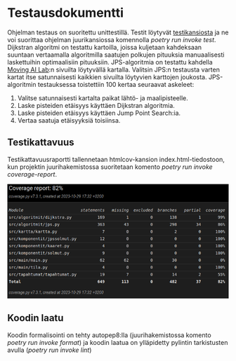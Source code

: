 # Testausdokumentti

Ohjelman testaus on suoritettu unittestillä. Testit löytyvät [testikansiosta](https://github.com/ThomasGrundstrom/algoritmit-ai-harjoitustyo/tree/main/src/testit) ja ne voi suorittaa ohjelman juurikansiossa komennolla *poetry run invoke test*.
Dijkstran algoritmi on testattu kartoilla, joissa kuljetaan kahdeksaan suuntaan vertaamalla algoritmilla saatujen polkujen pituuksia manuaalisesti laskettuihin optimaalisiin pituuksiin. JPS-algoritmia on testattu kahdella [Moving AI Lab](https://www.movingai.com/benchmarks/grids.html):n sivuilta löytyvällä kartalla. Valitsin JPS:n testausta varten kartat itse satunnaisesti kaikkien sivuilta löytyvien karttojen joukosta. JPS-algoritmin testauksessa toistettiin 100 kertaa seuraavat askeleet:

1. Valitse satunnaisesti kartalta paikat lähtö- ja maalipisteelle.
2. Laske pisteiden etäisyys käyttäen Dijkstran algoritmia.
3. Laske pisteiden etäisyys käyttäen Jump Point Search:ia.
4. Vertaa saatuja etäisyyksiä toisiinsa.


## Testikattavuus

Testikattavuusraportti tallennetaan htmlcov-kansion index.html-tiedostoon, kun projektin juurihakemistossa suoritetaan komento *poetry run invoke coverage-report*.

![](./kuvat/algoritmit-ai-testikattavuus.png)


## Koodin laatu

Koodin formalisointi on tehty autopep8:lla (juurihakemistossa komento *poetry run invoke format*) ja koodin laatua on ylläpidetty pylintin tarkistusten avulla (*poetry run invoke lint*)
